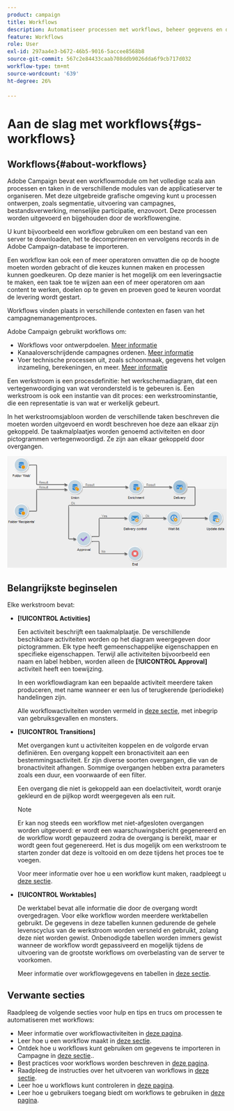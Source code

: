 ```yaml
---
product: campaign
title: Workflows
description: Automatiseer processen met workflows, beheer gegevens en doelgroepen, verzend berichten, en meer.
feature: Workflows
role: User
exl-id: 297aa4e3-b672-46b5-9016-5accee8568b8
source-git-commit: 567c2e84433caab708ddb9026dda6f9cb717d032
workflow-type: tm+mt
source-wordcount: '639'
ht-degree: 26%

---
```


# Aan de slag met workflows{#gs-workflows}

## Workflows{#about-workflows}

Adobe Campaign bevat een workflowmodule om het volledige scala aan processen en taken in de verschillende modules van de applicatieserver te organiseren. Met deze uitgebreide grafische omgeving kunt u processen ontwerpen, zoals segmentatie, uitvoering van campagnes, bestandsverwerking, menselijke participatie, enzovoort. Deze processen worden uitgevoerd en bijgehouden door de workflowengine.

U kunt bijvoorbeeld een workflow gebruiken om een bestand van een server te downloaden, het te decomprimeren en vervolgens records in de Adobe Campaign-database te importeren.

Een workflow kan ook een of meer operatoren omvatten die op de hoogte moeten worden gebracht of die keuzes kunnen maken en processen kunnen goedkeuren. Op deze manier is het mogelijk om een leveringsactie te maken, een taak toe te wijzen aan een of meer operatoren om aan content te werken, doelen op te geven en proeven goed te keuren voordat de levering wordt gestart.

Workflows vinden plaats in verschillende contexten en fasen van het campagnemanagementproces.

Adobe Campaign gebruikt workflows om:

* Workflows voor ontwerpdoelen. [Meer informatie](#targeting-workflows)
* Kanaaloverschrijdende campagnes ordenen. [Meer informatie](#campaign-workflows)
* Voer technische processen uit, zoals schoonmaak, gegevens het volgen inzameling, berekeningen, en meer. [Meer informatie](#technical-workflows)

Een werkstroom is een procesdefinitie: het werkschemadiagram, dat een vertegenwoordiging van wat verondersteld is te gebeuren is. Een werkstroom is ook een instantie van dit proces: een werkstroominstantie, die een representatie is van wat er werkelijk gebeurt.

In het werkstroomsjabloon worden de verschillende taken beschreven die moeten worden uitgevoerd en wordt beschreven hoe deze aan elkaar zijn gekoppeld. De taakmalplaatjes worden genoemd activiteiten en door pictogrammen vertegenwoordigd. Ze zijn aan elkaar gekoppeld door overgangen.

![](assets/example1.png)

## Belangrijkste beginselen

Elke werkstroom bevat:

* **[!UICONTROL Activities]**

  Een activiteit beschrijft een taakmalplaatje. De verschillende beschikbare activiteiten worden op het diagram weergegeven door pictogrammen. Elk type heeft gemeenschappelijke eigenschappen en specifieke eigenschappen. Terwijl alle activiteiten bijvoorbeeld een naam en label hebben, worden alleen de **[!UICONTROL Approval]** activiteit heeft een toewijzing.

  In een workflowdiagram kan een bepaalde activiteit meerdere taken produceren, met name wanneer er een lus of terugkerende (periodieke) handelingen zijn.

  Alle workflowactiviteiten worden vermeld in [deze sectie](activities.md), met inbegrip van gebruiksgevallen en monsters.

* **[!UICONTROL Transitions]**

  Met overgangen kunt u activiteiten koppelen en de volgorde ervan definiëren. Een overgang koppelt een bronactiviteit aan een bestemmingsactiviteit. Er zijn diverse soorten overgangen, die van de bronactiviteit afhangen. Sommige overgangen hebben extra parameters zoals een duur, een voorwaarde of een filter.

  Een overgang die niet is gekoppeld aan een doelactiviteit, wordt oranje gekleurd en de pijlkop wordt weergegeven als een ruit.

  >[!NOTE]
  >
  >Er kan nog steeds een workflow met niet-afgesloten overgangen worden uitgevoerd: er wordt een waarschuwingsbericht gegenereerd en de workflow wordt gepauzeerd zodra de overgang is bereikt, maar er wordt geen fout gegenereerd. Het is dus mogelijk om een werkstroom te starten zonder dat deze is voltooid en om deze tijdens het proces toe te voegen.

  Voor meer informatie over hoe u een workflow kunt maken, raadpleegt u [deze sectie](build-a-workflow.md).

* **[!UICONTROL Worktables]**

  De werktabel bevat alle informatie die door de overgang wordt overgedragen. Voor elke workflow worden meerdere werktabellen gebruikt. De gegevens in deze tabellen kunnen gedurende de gehele levenscyclus van de werkstroom worden versneld en gebruikt, zolang deze niet worden gewist. Onbenodigde tabellen worden immers gewist wanneer de workflow wordt gepassiveerd en mogelijk tijdens de uitvoering van de grootste workflows om overbelasting van de server te voorkomen.

  Meer informatie over workflowgegevens en tabellen in [deze sectie](use-workflow-data.md).

## Verwante secties

Raadpleeg de volgende secties voor hulp en tips en trucs om processen te automatiseren met workflows:

* Meer informatie over workflowactiviteiten in [deze pagina](use-workflow-data.md).
* Leer hoe u een workflow maakt in [deze sectie](build-a-workflow.md).
* Ontdek hoe u workflows kunt gebruiken om gegevens te importeren in Campagne in [deze sectie](campaign-workflows.md)..
* Best practices voor workflows worden beschreven in [deze pagina](workflow-best-practices.md).
* Raadpleeg de instructies over het uitvoeren van workflows in [deze sectie](start-a-workflow.md).
* Leer hoe u workflows kunt controleren in [deze pagina](monitor-workflow-execution.md).
* Leer hoe u gebruikers toegang biedt om workflows te gebruiken in [deze pagina](managing-rights.md).
